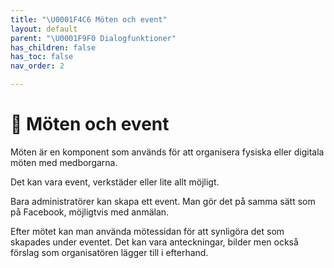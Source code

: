 ```yaml
---
title: "\U0001F4C6 Möten och event"
layout: default
parent: "\U0001F9F0 Dialogfunktioner"
has_children: false
has_toc: false
nav_order: 2

---
```

# 📆 Möten och event

Möten är en komponent som används för att organisera fysiska eller digitala möten med medborgarna.

Det kan vara event, verkstäder eller lite allt möjligt.

Bara administratörer kan skapa ett event. Man gör det på samma sätt som på Facebook, möjligtvis med anmälan.

Efter mötet kan man använda mötessidan för att synligöra det som skapades under eventet. Det kan vara anteckningar, bilder men också förslag som organisatören lägger till i efterhand.
